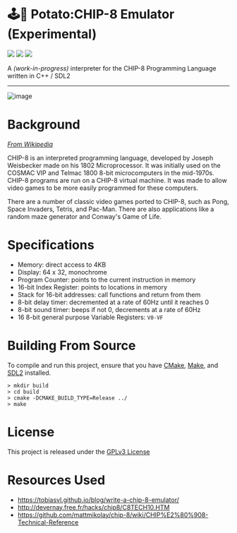 # 🕹️🥔 Potato:CHIP-8 Emulator (Experimental)
<p align="left">
  <a href="#"><img src="https://img.shields.io/badge/c++-%2300599C.svg?style=flat&logo=c%2B%2B&logoColor=white"></img></a>
  <a href="http://opensource.org/license/gpl-3-0/"><img src="https://img.shields.io/github/license/0ntu/CHIP-8-Emulator?color=blue"></img></a>
  <a href="https://github.com/thibaultmeyer/chip8-emulator/releases"><img src="https://img.shields.io/badge/latest_release-0.0.1-orange.svg"></img></a>

  </p>
  
A *(work-in-progress)* interpreter for the CHIP-8 Programming Language written in C++ / SDL2

---

![image](https://github.com/0ntu/CHIP-8-Emulator/assets/73860587/49624f89-1220-435b-a564-969c8068580b)

# Background
*[From Wikipedia](https://en.wikipedia.org/wiki/CHIP-8)*

CHIP-8 is an interpreted programming language, developed by Joseph Weisbecker made on his 1802 Microprocessor. It was initially used on the COSMAC VIP and Telmac 1800 8-bit microcomputers in the mid-1970s. CHIP-8 programs are run on a CHIP-8 virtual machine. It was made to allow video games to be more easily programmed for these computers. 

There are a number of classic video games ported to CHIP-8, such as Pong, Space Invaders, Tetris, and Pac-Man. There are also applications like a random maze generator and Conway's Game of Life. 

# Specifications

- Memory: direct access to 4KB
- Display: 64 x 32, monochrome
- Program Counter: points to the current instruction in memory
- 16-bit Index Register: points to locations in memory
- Stack for 16-bit addresses: call functions and return from them
- 8-bit delay timer: decremented at a rate of 60Hz until it reaches 0
- 8-bit sound timer: beeps if not 0, decrements at a rate of 60Hz
- 16 8-bit general purpose Variable Registers: `V0-VF`

# Building From Source
To compile and run this project, ensure that you have [CMake](https://cmake.org/download/), [Make](https://www.gnu.org/software/make/), and [SDL2](https://www.libsdl.org/) installed.

```
> mkdir build
> cd build
> cmake -DCMAKE_BUILD_TYPE=Release ../
> make
```
# License
This project is released under the [GPLv3 License](https://www.gnu.org/licenses/gpl-3.0.en.html)

# Resources Used
- https://tobiasvl.github.io/blog/write-a-chip-8-emulator/
- http://devernay.free.fr/hacks/chip8/C8TECH10.HTM
- https://github.com/mattmikolay/chip-8/wiki/CHIP%E2%80%908-Technical-Reference
